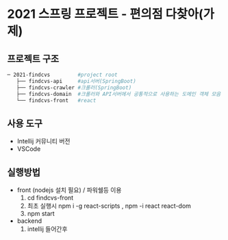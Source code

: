 # 2021 스프링 프로젝트 - 편의점 다찾아(가제)
## 프로젝트 구조
```bash
─ 2021-findcvs         #project root
   ├── findcvs-api     #api서버(SpringBoot)
   ├── findcvs-crawler #크롤러(SpringBoot)
   ├── findcvs-domain  #크롤러와 API서버에서 공통적으로 사용하는 도메인 객체 모음
   └── findcvs-front   #react

```
## 사용 도구
* Intellij 커뮤니티 버전
* VSCode


## 실행방법
* front (nodejs 설치 필요) / 파워쉘등 이용
  1. cd findcvs-front
  2. 최초 실행시 npm i -g react-scripts , npm -i react react-dom
  3. npm start
* backend
  1. intellij 들어간후
